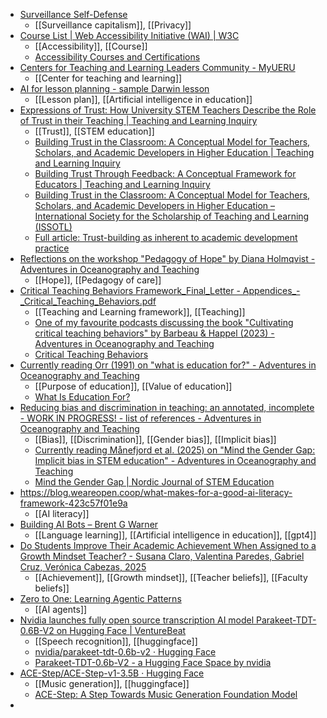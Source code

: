 - [Surveillance Self-Defense](https://ssd.eff.org/)
	- [[Surveillance capitalism]], [[Privacy]]
- [Course List | Web Accessibility Initiative (WAI) | W3C](https://www.w3.org/WAI/courses/list/)
	- [[Accessibility]], [[Course]]
	- [Accessibility Courses and Certifications](https://docs.google.com/document/d/1vY3aaA9rInCRuRA3WMWwu0kf97fp18aJDQ-2UPp-3JE/mobilebasic)
- [Centers for Teaching and Learning Leaders Community - MyUERU](https://www.ueru.org/ueru-communities/ctllc?trk=feed_main-feed-card_feed-article-content)
	- [[Center for teaching and learning]]
- [AI for lesson planning - sample Darwin lesson](https://docs.google.com/document/d/12Nle4GuQXAfBEyaAoNoddj_Pc9wCnVgEmIRmofwANxM/mobilebasic)
	- [[Lesson plan]], [[Artificial intelligence in education]]
- [Expressions of Trust: How University STEM Teachers Describe the Role of Trust in their Teaching | Teaching and Learning Inquiry](https://journalhosting.ucalgary.ca/index.php/TLI/article/view/78560)
	- [[Trust]], [[STEM education]]
	- [Building Trust in the Classroom: A Conceptual Model for Teachers, Scholars, and Academic Developers in Higher Education | Teaching and Learning Inquiry](https://journalhosting.ucalgary.ca/index.php/TLI/article/view/77047)
	- [Building Trust Through Feedback: A Conceptual Framework for Educators | Teaching and Learning Inquiry](https://journalhosting.ucalgary.ca/index.php/TLI/article/view/78800)
	- [Building Trust in the Classroom: A Conceptual Model for Teachers, Scholars, and Academic Developers in Higher Education – International Society for the Scholarship of Teaching and Learning (ISSOTL)](https://issotl.com/2023/07/11/building-trust-in-the-classroom-a-conceptual-model-for-teachers-scholars-and-academic-developers-in-higher-education/)
	- [Full article: Trust-building as inherent to academic development practice](https://www.tandfonline.com/doi/full/10.1080/1360144X.2025.2454704#abstract)
- [Reflections on the workshop "Pedagogy of Hope" by Diana Holmqvist - Adventures in Oceanography and Teaching](https://mirjamglessmer.com/2025/04/27/reflections-on-the-workshop-pedagogy-of-hope-by-diana-holmqvist/)
	- [[Hope]], [[Pedagogy of care]]
- [Critical Teaching Behaviors Framework_Final_Letter - Appendices_-_Critical_Teaching_Behaviors.pdf](https://s3-eu-west-1.amazonaws.com/s3-euw1-ap-pe-ws4-cws-documents.ri-prod/9781642673692/Appendices_-_Critical_Teaching_Behaviors.pdf)
	- [[Teaching and Learning framework]], [[Teaching]]
	- [One of my favourite podcasts discussing the book "Cultivating critical teaching behaviors" by Barbeau & Happel (2023) - Adventures in Oceanography and Teaching](https://mirjamglessmer.com/2025/03/31/one-of-my-favourite-podcasts-discussing-the-book-cultivating-critical-teaching-behaviors-by-barbeau-happel-2023/)
	- [Critical Teaching Behaviors](https://criticalteachingbehaviors.org/)
- [Currently reading Orr (1991) on "what is education for?" - Adventures in Oceanography and Teaching](https://mirjamglessmer.com/2025/04/07/currently-reading-orr-1991-on-what-is-education-for/)
	- [[Purpose of education]], [[Value of education]]
	- [What Is Education For?](https://www.context.org/iclib/ic27/orr/)
- [Reducing bias and discrimination in teaching: an annotated, incomplete - WORK IN PROGRESS! - list of references - Adventures in Oceanography and Teaching](https://mirjamglessmer.com/2022/06/02/reducing-bias-and-discrimination-in-teaching-an-annotated-incomplete-work-in-progress-list-of-references/)
	- [[Bias]], [[Discrimination]], [[Gender bias]], [[Implicit bias]]
	- [Currently reading Månefjord et al. (2025) on "Mind the Gender Gap: Implicit bias in STEM education" - Adventures in Oceanography and Teaching](https://mirjamglessmer.com/2025/04/02/currently-reading-manefjord-et-al-2025-on-mind-the-gender-gap-implicit-bias-in-stem-education/)
	- [Mind the Gender Gap | Nordic Journal of STEM Education](https://www.ntnu.no/ojs/index.php/njse/article/view/5102)
- https://blog.weareopen.coop/what-makes-for-a-good-ai-literacy-framework-423c57f01e9a
	- [[AI literacy]]
- [Building AI Bots – Brent G Warner](https://brentgwarner.com/building-ai-bots/)
	- [[Language learning]], [[Artificial intelligence in education]], [[gpt4]]
- [Do Students Improve Their Academic Achievement When Assigned to a Growth Mindset Teacher? - Susana Claro, Valentina Paredes, Gabriel Cruz, Verónica Cabezas, 2025](https://journals.sagepub.com/doi/abs/10.3102/0013189X251333775)
	- [[Achievement]], [[Growth mindset]], [[Teacher beliefs]], [[Faculty beliefs]]
- [Zero to One: Learning Agentic Patterns](https://www.philschmid.de/agentic-pattern)
	- [[AI agents]]
- [Nvidia launches fully open source transcription AI model Parakeet-TDT-0.6B-V2 on Hugging Face | VentureBeat](https://venturebeat.com/ai/nvidia-launches-fully-open-source-transcription-ai-model-parakeet-tdt-0-6b-v2-on-hugging-face/)
	- [[Speech recognition]], [[huggingface]]
	- [nvidia/parakeet-tdt-0.6b-v2 · Hugging Face](https://huggingface.co/nvidia/parakeet-tdt-0.6b-v2)
	- [Parakeet-TDT-0.6b-V2 - a Hugging Face Space by nvidia](https://huggingface.co/spaces/nvidia/parakeet-tdt-0.6b-v2)
- [ACE-Step/ACE-Step-v1-3.5B · Hugging Face](https://huggingface.co/ACE-Step/ACE-Step-v1-3.5B)
	- [[Music generation]], [[huggingface]]
	- [ACE-Step: A Step Towards Music Generation Foundation Model](https://ace-step.github.io/)
-